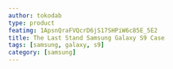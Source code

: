 ```yaml
---
author: tokodab
type: product
featimg: 1ApsnQraFVQcrD6jS17SHPiW6c85E_5E2
title: The Last Stand Samsung Galaxy S9 Case
tags: [samsung, galaxy, s9]
category: [samsung]
---
```

